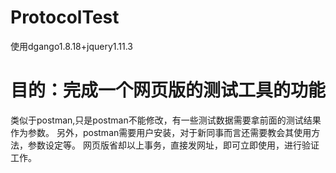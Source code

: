 # ProtocolTest
使用dgango1.8.18+jquery1.11.3
# 目的：完成一个网页版的测试工具的功能
类似于postman,只是postman不能修改，有一些测试数据需要拿前面的测试结果作为参数。
另外，postman需要用户安装，对于新同事而言还需要教会其使用方法，参数设定等。
网页版省却以上事务，直接发网址，即可立即使用，进行验证工作。
